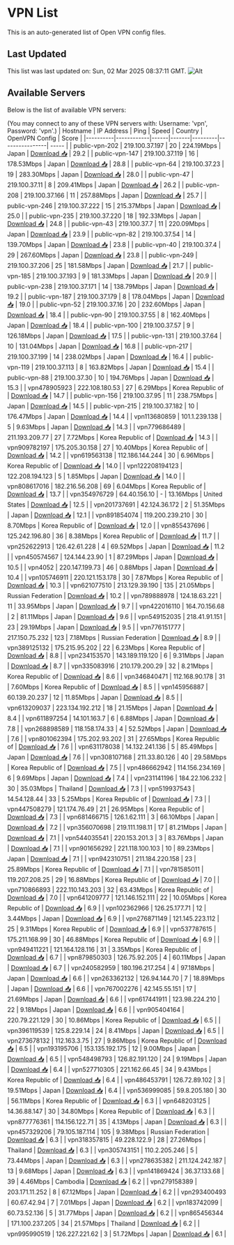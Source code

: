 # VPN List

This is an auto-generated list of Open VPN config files.

## Last Updated

This list was last updated on: Sun, 02 Mar 2025 08:37:11 GMT.
![Alt](https://repobeats.axiom.co/api/embed/186b98318ef1479477931607c1ad7d823f12451f.svg "Repobeats analytics image")

## Available Servers

Below is the list of available VPN servers:

(You may connect to any of these VPN servers with: Username: 'vpn', Password: 'vpn'.)
| Hostname | IP Address | Ping | Speed | Country | OpenVPN Config | Score |
|----------|------------|------|-------|---------|----------------| ----- |
| public-vpn-202 | 219.100.37.197 | 20 | 224.19Mbps | Japan | [Download 📥](./configs/server_0_JP.ovpn) | 29.2 |
| public-vpn-147 | 219.100.37.119 | 16 | 178.53Mbps | Japan | [Download 📥](./configs/server_1_JP.ovpn) | 28.8 |
| public-vpn-64 | 219.100.37.23 | 19 | 283.30Mbps | Japan | [Download 📥](./configs/server_2_JP.ovpn) | 28.0 |
| public-vpn-47 | 219.100.37.11 | 8 | 209.41Mbps | Japan | [Download 📥](./configs/server_3_JP.ovpn) | 26.2 |
| public-vpn-208 | 219.100.37.166 | 11 | 257.88Mbps | Japan | [Download 📥](./configs/server_4_JP.ovpn) | 25.7 |
| public-vpn-246 | 219.100.37.222 | 15 | 215.37Mbps | Japan | [Download 📥](./configs/server_5_JP.ovpn) | 25.0 |
| public-vpn-235 | 219.100.37.220 | 18 | 192.33Mbps | Japan | [Download 📥](./configs/server_6_JP.ovpn) | 24.8 |
| public-vpn-43 | 219.100.37.7 | 11 | 220.09Mbps | Japan | [Download 📥](./configs/server_7_JP.ovpn) | 23.9 |
| public-vpn-82 | 219.100.37.54 | 14 | 139.70Mbps | Japan | [Download 📥](./configs/server_8_JP.ovpn) | 23.8 |
| public-vpn-40 | 219.100.37.4 | 29 | 267.60Mbps | Japan | [Download 📥](./configs/server_9_JP.ovpn) | 23.8 |
| public-vpn-249 | 219.100.37.206 | 25 | 181.58Mbps | Japan | [Download 📥](./configs/server_10_JP.ovpn) | 21.7 |
| public-vpn-185 | 219.100.37.193 | 9 | 181.33Mbps | Japan | [Download 📥](./configs/server_11_JP.ovpn) | 20.9 |
| public-vpn-238 | 219.100.37.171 | 14 | 138.79Mbps | Japan | [Download 📥](./configs/server_12_JP.ovpn) | 19.2 |
| public-vpn-187 | 219.100.37.179 | 8 | 178.04Mbps | Japan | [Download 📥](./configs/server_13_JP.ovpn) | 19.0 |
| public-vpn-52 | 219.100.37.16 | 20 | 232.60Mbps | Japan | [Download 📥](./configs/server_14_JP.ovpn) | 18.4 |
| public-vpn-90 | 219.100.37.55 | 8 | 162.40Mbps | Japan | [Download 📥](./configs/server_15_JP.ovpn) | 18.4 |
| public-vpn-100 | 219.100.37.57 | 9 | 126.18Mbps | Japan | [Download 📥](./configs/server_16_JP.ovpn) | 17.5 |
| public-vpn-131 | 219.100.37.64 | 10 | 131.04Mbps | Japan | [Download 📥](./configs/server_17_JP.ovpn) | 16.8 |
| public-vpn-217 | 219.100.37.199 | 14 | 238.02Mbps | Japan | [Download 📥](./configs/server_18_JP.ovpn) | 16.4 |
| public-vpn-119 | 219.100.37.113 | 8 | 163.82Mbps | Japan | [Download 📥](./configs/server_19_JP.ovpn) | 15.4 |
| public-vpn-88 | 219.100.37.30 | 10 | 194.76Mbps | Japan | [Download 📥](./configs/server_20_JP.ovpn) | 15.3 |
| vpn478905923 | 222.108.180.53 | 27 | 6.29Mbps | Korea Republic of | [Download 📥](./configs/server_21_KR.ovpn) | 14.7 |
| public-vpn-156 | 219.100.37.95 | 11 | 238.75Mbps | Japan | [Download 📥](./configs/server_22_JP.ovpn) | 14.5 |
| public-vpn-215 | 219.100.37.182 | 10 | 176.47Mbps | Japan | [Download 📥](./configs/server_23_JP.ovpn) | 14.4 |
| vpn113680859 | 101.1.239.138 | 5 | 9.63Mbps | Japan | [Download 📥](./configs/server_24_JP.ovpn) | 14.3 |
| vpn779686489 | 211.193.209.77 | 27 | 7.72Mbps | Korea Republic of | [Download 📥](./configs/server_25_KR.ovpn) | 14.3 |
| vpn909782197 | 175.205.30.158 | 27 | 10.40Mbps | Korea Republic of | [Download 📥](./configs/server_26_KR.ovpn) | 14.2 |
| vpn619563138 | 112.186.144.244 | 30 | 6.96Mbps | Korea Republic of | [Download 📥](./configs/server_27_KR.ovpn) | 14.0 |
| vpn122208194123 | 122.208.194.123 | 5 | 1.85Mbps | Japan | [Download 📥](./configs/server_28_JP.ovpn) | 14.0 |
| vpn808617016 | 182.216.56.208 | 69 | 6.04Mbps | Korea Republic of | [Download 📥](./configs/server_29_KR.ovpn) | 13.7 |
| vpn354976729 | 64.40.156.10 | - | 13.16Mbps | United States | [Download 📥](./configs/server_30_US.ovpn) | 12.5 |
| vpn201737691 | 42.124.36.172 | 2 | 51.35Mbps | Japan | [Download 📥](./configs/server_31_JP.ovpn) | 12.1 |
| vpn891854074 | 119.200.239.210 | 30 | 8.70Mbps | Korea Republic of | [Download 📥](./configs/server_32_KR.ovpn) | 12.0 |
| vpn855437696 | 125.242.196.80 | 36 | 8.38Mbps | Korea Republic of | [Download 📥](./configs/server_33_KR.ovpn) | 11.7 |
| vpn252622913 | 126.42.61.228 | 4 | 69.52Mbps | Japan | [Download 📥](./configs/server_34_JP.ovpn) | 11.2 |
| vpn450574567 | 124.144.23.90 | 1 | 87.29Mbps | Japan | [Download 📥](./configs/server_35_JP.ovpn) | 10.5 |
| vpn4052 | 220.147.199.73 | 46 | 0.88Mbps | Japan | [Download 📥](./configs/server_36_JP.ovpn) | 10.4 |
| vpn105746911 | 220.121.153.178 | 30 | 7.87Mbps | Korea Republic of | [Download 📥](./configs/server_37_KR.ovpn) | 10.3 |
| vpn621077510 | 213.129.39.190 | 135 | 21.05Mbps | Russian Federation | [Download 📥](./configs/server_38_RU.ovpn) | 10.2 |
| vpn789888978 | 124.18.63.221 | 11 | 33.95Mbps | Japan | [Download 📥](./configs/server_39_JP.ovpn) | 9.7 |
| vpn422016110 | 164.70.156.68 | 2 | 81.11Mbps | Japan | [Download 📥](./configs/server_40_JP.ovpn) | 9.6 |
| vpn549152035 | 218.41.91.151 | 23 | 29.19Mbps | Japan | [Download 📥](./configs/server_41_JP.ovpn) | 9.5 |
| vpn776151777 | 217.150.75.232 | 123 | 7.18Mbps | Russian Federation | [Download 📥](./configs/server_42_RU.ovpn) | 8.9 |
| vpn389125132 | 175.215.95.202 | 22 | 6.23Mbps | Korea Republic of | [Download 📥](./configs/server_43_KR.ovpn) | 8.8 |
| vpn234153570 | 143.189.119.120 | 6 | 9.31Mbps | Japan | [Download 📥](./configs/server_44_JP.ovpn) | 8.7 |
| vpn335083916 | 210.179.200.29 | 32 | 8.21Mbps | Korea Republic of | [Download 📥](./configs/server_45_KR.ovpn) | 8.6 |
| vpn346840471 | 112.168.90.178 | 31 | 7.60Mbps | Korea Republic of | [Download 📥](./configs/server_46_KR.ovpn) | 8.5 |
| vpn145956887 | 60.139.20.237 | 12 | 11.85Mbps | Japan | [Download 📥](./configs/server_47_JP.ovpn) | 8.5 |
| vpn613209037 | 223.134.192.212 | 18 | 21.15Mbps | Japan | [Download 📥](./configs/server_48_JP.ovpn) | 8.4 |
| vpn611897254 | 14.101.163.7 | 6 | 6.88Mbps | Japan | [Download 📥](./configs/server_49_JP.ovpn) | 7.8 |
| vpn268898589 | 118.158.174.33 | 4 | 52.52Mbps | Japan | [Download 📥](./configs/server_50_JP.ovpn) | 7.6 |
| vpn801062394 | 175.202.93.202 | 31 | 27.65Mbps | Korea Republic of | [Download 📥](./configs/server_51_KR.ovpn) | 7.6 |
| vpn631178038 | 14.132.241.136 | 5 | 85.49Mbps | Japan | [Download 📥](./configs/server_52_JP.ovpn) | 7.6 |
| vpn308107168 | 211.33.80.126 | 40 | 29.58Mbps | Korea Republic of | [Download 📥](./configs/server_53_KR.ovpn) | 7.5 |
| vpn486662942 | 114.156.234.169 | 6 | 9.69Mbps | Japan | [Download 📥](./configs/server_54_JP.ovpn) | 7.4 |
| vpn231141196 | 184.22.106.232 | 30 | 35.03Mbps | Thailand | [Download 📥](./configs/server_55_TH.ovpn) | 7.3 |
| vpn519937543 | 14.54.128.44 | 33 | 5.25Mbps | Korea Republic of | [Download 📥](./configs/server_56_KR.ovpn) | 7.3 |
| vpn447508279 | 121.174.76.49 | 21 | 26.95Mbps | Korea Republic of | [Download 📥](./configs/server_57_KR.ovpn) | 7.3 |
| vpn681466715 | 126.1.62.111 | 3 | 66.10Mbps | Japan | [Download 📥](./configs/server_58_JP.ovpn) | 7.2 |
| vpn356070698 | 219.111.198.11 | 17 | 81.21Mbps | Japan | [Download 📥](./configs/server_59_JP.ovpn) | 7.1 |
| vpn544035541 | 220.153.201.3 | 3 | 83.76Mbps | Japan | [Download 📥](./configs/server_60_JP.ovpn) | 7.1 |
| vpn901656292 | 221.118.100.103 | 10 | 89.23Mbps | Japan | [Download 📥](./configs/server_61_JP.ovpn) | 7.1 |
| vpn942310751 | 211.184.220.158 | 23 | 25.89Mbps | Korea Republic of | [Download 📥](./configs/server_62_KR.ovpn) | 7.1 |
| vpn781585011 | 119.207.208.25 | 29 | 16.88Mbps | Korea Republic of | [Download 📥](./configs/server_63_KR.ovpn) | 7.0 |
| vpn710866893 | 222.110.143.203 | 32 | 63.43Mbps | Korea Republic of | [Download 📥](./configs/server_64_KR.ovpn) | 7.0 |
| vpn641209777 | 121.146.152.111 | 22 | 10.05Mbps | Korea Republic of | [Download 📥](./configs/server_65_KR.ovpn) | 6.9 |
| vpn102362966 | 126.25.177.71 | 12 | 3.44Mbps | Japan | [Download 📥](./configs/server_66_JP.ovpn) | 6.9 |
| vpn276871149 | 121.145.223.112 | 25 | 9.31Mbps | Korea Republic of | [Download 📥](./configs/server_67_KR.ovpn) | 6.9 |
| vpn537787615 | 175.211.168.99 | 30 | 46.88Mbps | Korea Republic of | [Download 📥](./configs/server_68_KR.ovpn) | 6.9 |
| vpn949411221 | 121.164.128.116 | 31 | 3.35Mbps | Korea Republic of | [Download 📥](./configs/server_69_KR.ovpn) | 6.7 |
| vpn879850303 | 126.75.92.205 | 4 | 60.11Mbps | Japan | [Download 📥](./configs/server_70_JP.ovpn) | 6.7 |
| vpn240582959 | 180.196.217.254 | 4 | 97.18Mbps | Japan | [Download 📥](./configs/server_71_JP.ovpn) | 6.6 |
| vpn263362132 | 126.94.144.70 | 7 | 18.89Mbps | Japan | [Download 📥](./configs/server_72_JP.ovpn) | 6.6 |
| vpn767002276 | 42.145.55.151 | 17 | 21.69Mbps | Japan | [Download 📥](./configs/server_73_JP.ovpn) | 6.6 |
| vpn617441911 | 123.98.224.210 | 22 | 9.18Mbps | Japan | [Download 📥](./configs/server_74_JP.ovpn) | 6.6 |
| vpn905404164 | 220.79.221.129 | 30 | 10.86Mbps | Korea Republic of | [Download 📥](./configs/server_75_KR.ovpn) | 6.5 |
| vpn396119539 | 125.8.229.14 | 24 | 8.41Mbps | Japan | [Download 📥](./configs/server_76_JP.ovpn) | 6.5 |
| vpn273678132 | 112.163.3.75 | 27 | 9.86Mbps | Korea Republic of | [Download 📥](./configs/server_77_KR.ovpn) | 6.5 |
| vpn193195706 | 153.135.192.175 | 12 | 9.00Mbps | Japan | [Download 📥](./configs/server_78_JP.ovpn) | 6.5 |
| vpn548498793 | 126.82.191.120 | 24 | 9.19Mbps | Japan | [Download 📥](./configs/server_79_JP.ovpn) | 6.4 |
| vpn527710305 | 221.162.66.45 | 34 | 9.43Mbps | Korea Republic of | [Download 📥](./configs/server_80_KR.ovpn) | 6.4 |
| vpn486453791 | 126.72.89.102 | 3 | 19.51Mbps | Japan | [Download 📥](./configs/server_81_JP.ovpn) | 6.4 |
| vpn536999085 | 59.8.205.180 | 30 | 56.11Mbps | Korea Republic of | [Download 📥](./configs/server_82_KR.ovpn) | 6.3 |
| vpn648203125 | 14.36.88.147 | 30 | 34.80Mbps | Korea Republic of | [Download 📥](./configs/server_83_KR.ovpn) | 6.3 |
| vpn877776361 | 114.156.122.71 | 35 | 4.13Mbps | Japan | [Download 📥](./configs/server_84_JP.ovpn) | 6.3 |
| vpn457329206 | 79.105.187.114 | 105 | 9.38Mbps | Russian Federation | [Download 📥](./configs/server_85_RU.ovpn) | 6.3 |
| vpn318357815 | 49.228.122.9 | 28 | 27.26Mbps | Thailand | [Download 📥](./configs/server_86_TH.ovpn) | 6.3 |
| vpn305743151 | 110.2.205.246 | 5 | 73.44Mbps | Japan | [Download 📥](./configs/server_87_JP.ovpn) | 6.3 |
| vpn278635382 | 211.124.242.187 | 13 | 9.68Mbps | Japan | [Download 📥](./configs/server_88_JP.ovpn) | 6.3 |
| vpn141869424 | 36.37.133.68 | 39 | 4.46Mbps | Cambodia | [Download 📥](./configs/server_89_KH.ovpn) | 6.2 |
| vpn279158389 | 203.171.11.252 | 8 | 67.12Mbps | Japan | [Download 📥](./configs/server_90_JP.ovpn) | 6.2 |
| vpn293400493 | 60.67.42.94 | 7 | 7.01Mbps | Japan | [Download 📥](./configs/server_91_JP.ovpn) | 6.2 |
| vpn183742099 | 60.73.52.136 | 5 | 31.77Mbps | Japan | [Download 📥](./configs/server_92_JP.ovpn) | 6.2 |
| vpn865456344 | 171.100.237.205 | 34 | 21.57Mbps | Thailand | [Download 📥](./configs/server_93_TH.ovpn) | 6.2 |
| vpn995990519 | 126.227.221.62 | 3 | 51.72Mbps | Japan | [Download 📥](./configs/server_94_JP.ovpn) | 6.1 |
